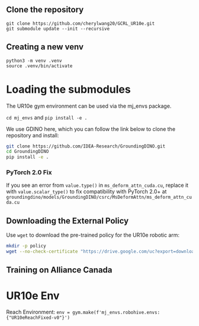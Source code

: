 ## Clone the repository

```
git clone https://github.com/cherylwang20/GCRL_UR10e.git
git submodule update --init --recursive
```

## Creating a new venv
```
python3 -m venv .venv
source .venv/bin/activate
```

# Loading the submodules

The UR10e gym environment can be used via the mj_envs package. 

`cd mj_envs` and `pip install -e .`

We use GDINO here, which you can follow the link below to clone the repository and install:

```bash
git clone https://github.com/IDEA-Research/GroundingDINO.git
cd GroundingDINO
pip install -e .
```
### PyTorch 2.0 Fix

If you see an error from `value.type()` in `ms_deform_attn_cuda.cu`, replace it with `value.scalar_type()` to fix compatibility with PyTorch 2.0+ at `groundingdino/models/GroundingDINO/csrc/MsDeformAttn/ms_deform_attn_cuda.cu`


## Downloading the External Policy

Use `wget` to download the pre-trained policy for the UR10e robotic arm:

```bash
mkdir -p policy
wget --no-check-certificate "https://drive.google.com/uc?export=download&id=1wKpIUVp2kXvf_Lq1VV7aKIoERLOS6QtW" -O policy/baseline.zip

```

## Training on Alliance Canada



# UR10e Env
Reach Environment: `env = gym.make(f'mj_envs.robohive.envs:{"UR10eReachFixed-v0"}')`
